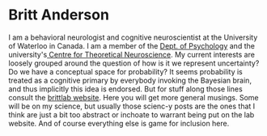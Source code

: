# Britt Anderson

I am a behavioral neurologist and cognitive neuroscientist at the University of Waterloo in Canada. I am a member of the [Dept. of Psychology](https://uwaterloo.ca/psychology/ "Psych Dept University of Waterloo") and the university's[ Centre for Theoretical Neuroscience](https://uwaterloo.ca/centre-for-theoretical-neuroscience/ "CTN"). My current interests are loosely grouped around the question of how is it we represent uncertainty? Do we have a conceptual space for probability? It seems probability is treated as a cognitive primary by everybody invoking the Bayesian brain, and thus implicitly this idea is endorsed. But for stuff along those lines consult the [brittlab website](https://brittlab.uwaterloo.ca "brittlab website link"). Here you will get more general musings. Some will be on my science, but usually those scienc-y posts are the ones that I think are just a bit too abstract or inchoate to warrant being put on the lab website. And of course everything else is game for inclusion here. 

